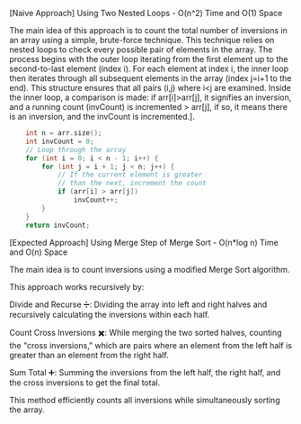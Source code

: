 <p>[Naive Approach] Using Two Nested Loops - O(n^2) Time and O(1) Space

The main idea of this approach is to count the total number of inversions in an array using a simple, brute-force technique. This technique relies on nested loops to check every possible pair of elements in the array. The process begins with the outer loop iterating from the first element up to the second-to-last element (index i). For each element at index i, the inner loop then iterates through all subsequent elements in the array (index j=i+1 to the end). This structure ensures that all pairs (i,j) where i<j are examined. Inside the inner loop, a comparison is made: if arr[i]>arr[j], it signifies an inversion, and a running count (invCount) is incremented > arr[j], if so, it means there is an inversion, and the invCount is incremented.].
</p>

```cpp
    int n = arr.size(); 
    int invCount = 0; 
    // Loop through the array
    for (int i = 0; i < n - 1; i++) {
        for (int j = i + 1; j < n; j++) {
            // If the current element is greater 
            // than the next, increment the count
            if (arr[i] > arr[j])
                invCount++;
        }
    }
    return invCount;
```

<p>[Expected Approach] Using Merge Step of Merge Sort - O(n*log n) Time and O(n) Space

The main idea is to count inversions using a modified Merge Sort algorithm.

This approach works recursively by:

Divide and Recurse ➗: Dividing the array into left and right halves and recursively calculating the inversions within each half.

Count Cross Inversions ✖️: While merging the two sorted halves, counting the "cross inversions," which are pairs where an element from the left half is greater than an element from the right half.

Sum Total ➕: Summing the inversions from the left half, the right half, and the cross inversions to get the final total.

This method efficiently counts all inversions while simultaneously sorting the array.</p>

